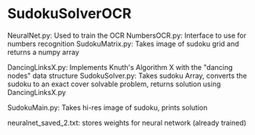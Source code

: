 # SudokuSolverOCR
NeuralNet.py: Used to train the OCR
NumbersOCR.py: Interface to use for numbers recognition
SudokuMatrix.py: Takes image of sudoku grid and returns a numpy array

DancingLinksX.py: Implements Knuth's Algorithm X with the "dancing nodes" data structure
SudokuSolver.py: Takes sudoku Array, converts the sudoku to an exact cover solvable problem, returns solution using DancingLinksX.py

SudokuMain.py: Takes hi-res image of sudoku, prints solution

neuralnet_saved_2.txt: stores weights for neural network (already trained)
